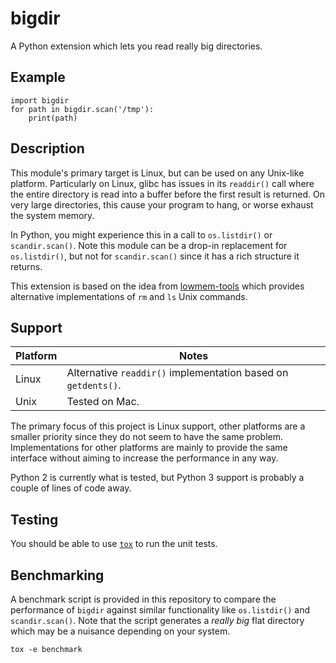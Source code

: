 bigdir
======

A Python extension which lets you read really big directories.

Example
-------

```
import bigdir
for path in bigdir.scan('/tmp'):
    print(path)
```

Description
-----------

This module's primary target is Linux, but can be used on any Unix-like
platform. Particularly on Linux, glibc has issues in its `readdir()` call where
the entire directory is read into a buffer before the first result is returned.
On very large directories, this cause your program to hang, or worse exhaust
the system memory.

In Python, you might experience this in a call to `os.listdir()` or
`scandir.scan()`. Note this module can be a drop-in replacement for
`os.listdir()`, but not for `scandir.scan()` since it has a rich structure it
returns.

This extension is based on the idea from
[lowmem-tools](https://github.com/ScottDuckworth/lowmem-tools) which provides
alternative implementations of `rm` and `ls` Unix commands.

Support
-------

Platform | Notes
-------- | -----
Linux | Alternative `readdir()` implementation based on `getdents()`.
Unix | Tested on Mac.

The primary focus of this project is Linux support, other platforms are a
smaller priority since they do not seem to have the same problem.
Implementations for other platforms are mainly to provide the same interface
without aiming to increase the performance in any way.

Python 2 is currently what is tested, but Python 3 support is probably a couple
of lines of code away.

Testing
-------

You should be able to use [`tox`](https://tox.readthedocs.io/) to run the unit tests.

Benchmarking
------------

A benchmark script is provided in this repository to compare the performance of
`bigdir` against similar functionality like `os.listdir()` and
`scandir.scan()`. Note that the script generates a *really big* flat directory
which may be a nuisance depending on your system.

```
tox -e benchmark
```
